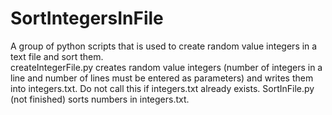 # SortIntegersInFile
A group of python scripts that is used to create random value integers in a text file and sort them.   
createIntegerFile.py creates random value integers (number of integers in a line and number of lines must be entered as parameters) and writes them into integers.txt. Do not call this if integers.txt already exists.
SortInFile.py (not finished) sorts numbers in integers.txt.
